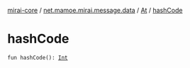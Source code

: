 [mirai-core](../../index.md) / [net.mamoe.mirai.message.data](../index.md) / [At](index.md) / [hashCode](./hash-code.md)

# hashCode

`fun hashCode(): `[`Int`](https://kotlinlang.org/api/latest/jvm/stdlib/kotlin/-int/index.html)